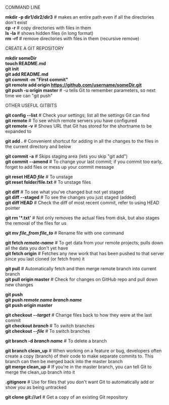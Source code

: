 COMMAND LINE

**mkdir -p dir1/dir2/dir3** # makes an entire path even if all the directories don't exist  
**cp -r** # copy directories with files in them  
**ls -la** # shows hidden files (in long format)  
**rm -rf** # remove directories with files in them (recursive remove)


CREATE A GIT REPOSITORY

**mkdir someDir**  
**touch README.md**  
**git init**  
**git add README.md**  
**git commit -m "First commit"**  
**git remote add origin https://github.com/username/someDir.git**  
**git push -u origin master** # -u tells Git to remember parameters, so next time we can "git push"


OTHER USEFUL GITBITS

**git config --list** # Check your settings; list all the settings Git can find  
**git remote** # To see which remote servers you have configured  
**git remote -v** # Shows URL that Git has stored for the shortname to be expanded to

**git add .** # Convenient shortcut for adding in all the changes to the files in the current directory and below

**git commit -a** # Skips staging area (lets you skip "git add")  
**git commit --amend** # To change your last commit; if you commit too early, forget to add files or mess up your commit message

**git reset HEAD *file*** # To unstage  
**git reset folder/file.txt** # To unstage files

**git diff** # To see what you've changed but not yet staged  
**git diff --staged** # To see the changes you just staged (added)  
**git diff HEAD** # Check the diff of most recent commit, refer to using HEAD pointer

**git rm '*.txt'** # Not only removes the actual files from disk, but also stages the removal of the files for us

**git mv *file_from* *file_to*** # Rename file with one command

**git fetch *remote-name*** # To get data from your remote projects; pulls down all the data you don't yet have  
**git fetch origin** # Fetches any new work that has been pushed to that server since you last cloned (or fetch from) it

**git pull** # Automatically fetch and then merge remote branch into current branch  
**git pull origin master** # Check for changes on GitHub repo and pull down new changes

**git push**  
**git push *remote name* *branch name***  
**git push origin master**

**git checkout --*target*** # Change files back to how they were at the last commit  
**git checkout *branch*** # To switch branches  
**git checkout --*file*** # To switch branches

**git branch -d *branch name*** # To delete a branch 

**git branch clean_up** # When working on a feature or bug, developers often create a copy (branch) of their code to make separate commits to. This branch can then be merged back into the master branch  
**git merge clean_up** # If you're in the master branch, you can tell Git to merge the clean_up branch into it

**.gitignore** # Use for files that you don't want Git to automatically add or show you as being untracked

**git clone git://url** # Get a copy of an existing Git repository